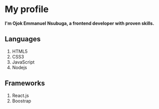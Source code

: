# My profile

**I'm Ojok Emmanuel Nsubuga, a frontend developer with proven skills.**

## Languages
1. HTML5
2. CSS3
3. JavaScript
4. Nodejs

## Frameworks
1. React.js
2. Boostrap


<!-- ## Projects

I have successfully completed a few front end projects for my clients.
1. [Bwap Constructions Company Limited](https://bwapconstructions.com)
>For this project, I used `react.js` from start and finish
 -->

<!-- - 👋 Hi, I’m @ojokne
- 👀 I’m interested in ...
- 🌱 I’m currently learning ...
- 💞️ I’m looking to collaborate on ...
- 📫 How to reach me ...
 -->
<!---
ojokne/ojokne is a ✨ special ✨ repository because its `README.md` (this file) appears on your GitHub profile.
You can click the Preview link to take a look at your changes.
--->

